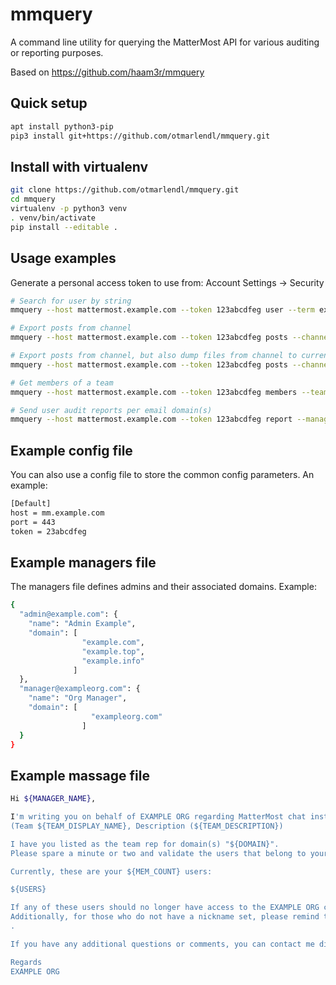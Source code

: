 # mmquery

A command line utility for querying the MatterMost API for various auditing or reporting purposes. 

Based on https://github.com/haam3r/mmquery

## Quick setup

```bash
apt install python3-pip
pip3 install git+https://github.com/otmarlendl/mmquery.git
```

## Install with virtualenv

```bash
git clone https://github.com/otmarlendl/mmquery.git
cd mmquery
virtualenv -p python3 venv
. venv/bin/activate
pip install --editable .
```

## Usage examples

Generate a personal access token to use from: Account Settings -> Security

```bash
# Search for user by string
mmquery --host mattermost.example.com --token 123abcdfeg user --term example

# Export posts from channel
mmquery --host mattermost.example.com --token 123abcdfeg posts --channel example --team team-name

# Export posts from channel, but also dump files from channel to current working directory
mmquery --host mattermost.example.com --token 123abcdfeg posts --channel example --team team-name --filedump

# Get members of a team
mmquery --host mattermost.example.com --token 123abcdfeg members --team example

# Send user audit reports per email domain(s)
mmquery --host mattermost.example.com --token 123abcdfeg report --managers managers.json --template message.txt --smtp-host mail.example.com --source mm@example.com --admin mm+noadmin@example.com [--print]
```

## Example config file

You can also use a config file to store the common config parameters. An example:

```bash
[Default]
host = mm.example.com
port = 443
token = 23abcdfeg
```

## Example managers file

The managers file defines admins and their associated domains. Example:

```bash
{
  "admin@example.com": {
    "name": "Admin Example",
    "domain": [
                "example.com",
                "example.top",
                "example.info"
              ]
  },
  "manager@exampleorg.com": {
    "name": "Org Manager",
    "domain": [
                  "exampleorg.com"
                ]
  }
}
```

## Example massage file

```bash
Hi ${MANAGER_NAME},

I'm writing you on behalf of EXAMPLE ORG regarding MatterMost chat instance.
(Team ${TEAM_DISPLAY_NAME}, Description (${TEAM_DESCRIPTION})

I have you listed as the team rep for domain(s) "${DOMAIN}".
Please spare a minute or two and validate the users that belong to your domain.

Currently, these are your ${MEM_COUNT} users:

${USERS}

If any of these users should no longer have access to the EXAMPLE ORG chat team, please notify me via mm@example.com.
Additionally, for those who do not have a nickname set, please remind them to set one in their profile in format country_organization_name (cc_example_joe)
.

If you have any additional questions or comments, you can contact me directly via mm@example.com.

Regards
EXAMPLE ORG
```
